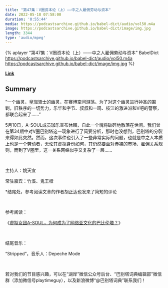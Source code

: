 ```yaml
---
title: "第47集：V圈资本论（上）——中之人雇佣劳动与资本"
date: 2022-05-18 07:58:00
duration: '0:55:44'
media: https://podcastsarchive.github.io/babel-dict/audio/vol50.m4a
image: https://podcastsarchive.github.io/babel-dict/image/img.jpg
length: 3344
type: 'audio/mpeg'
---
```


{% aplayer "第47集：V圈资本论（上）——中之人雇佣劳动与资本" BabelDict  https://podcastsarchive.github.io/babel-dict/audio/vol50.m4a https://podcastsarchive.github.io/babel-dict/image/img.jpg %}

**[Link](https://www.xiaoyuzhoufm.com/episode/6284aa1c069769098b593325)**

## Summary
<p>“一个幽灵，皇珈骑士的幽灵，在赛博空间游荡。为了对这个幽灵进行神圣的围剿，旧秩序的一切势力，乐华和字节、叔叔和一鸣、枝江的激进派和V吧的警察，都联合起来了……”</p><p>5月10日，A-SOUL成员珈乐宣布休眠，自此一个魂将破碎地散落在世间。我们曾在第34期中对V圈巴别塔这一现象进行了简要分析，那时也没想到，巴别塔的分裂来得如此突然。然而，这次事件也引入了一些非常实际的问题，也就是中之人本质上也是一个劳动者，无论其虚拟身份如何，其仍然要面对赤裸的市场、雇佣关系规则，而到了V圈里，这一关系网络似乎又复杂了一层……</p><p><br /></p><p>主持人：姚天宜</p><p>常驻嘉宾：竹溪、鬼王橙</p><p>*结尾处，参考阅读文章的作者胡正达也发来了简短的评论</p><p><br /></p><p>参考阅读：</p><p>《<a href="https://zhuanlan.zhihu.com/p/371814700" rel="nofollow">虚拟女团A-SOUL，为何成为了网络亚文化的巴比伦塔？</a>》</p><p><br /></p><p>结尾音乐：</p><p>“Stripped”，音乐人：Depeche Mode</p><p><br /></p><p>若对我们的节目感兴趣，可以在“湖岸”微信公众号后台、“巴别塔词典编辑部”微信群（添加微信号playtimeguy），以及新浪微博“@巴别塔词典”联系我们！</p>
    